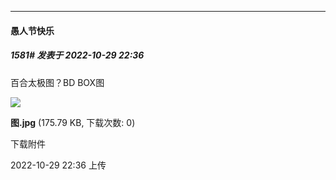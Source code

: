 

*****

####  愚人节快乐  
##### 1581#       发表于 2022-10-29 22:36

百合太极图？BD BOX图

<img src="https://img.saraba1st.com/forum/202210/29/223626b621755a55ojhjnz.jpg" referrerpolicy="no-referrer">

<strong>图.jpg</strong> (175.79 KB, 下载次数: 0)

下载附件

2022-10-29 22:36 上传


